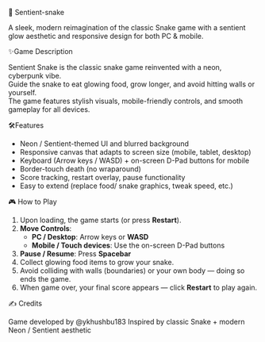 🐍 Sentient-snake

A sleek, modern reimagination of the classic Snake game  with a sentient glow aesthetic and responsive design for both PC & mobile.

✨Game Description

Sentient Snake is the classic snake game reinvented with a neon, cyberpunk vibe.  
Guide the snake to eat glowing food, grow longer, and avoid hitting walls or yourself.  
The game features stylish visuals, mobile-friendly controls, and smooth gameplay for all devices.

🛠️Features

- Neon / Sentient-themed UI and blurred background  
- Responsive canvas that adapts to screen size (mobile, tablet, desktop)  
- Keyboard (Arrow keys / WASD) + on-screen D-Pad buttons for mobile  
- Border-touch death (no wraparound)  
- Score tracking, restart overlay, pause functionality  
- Easy to extend (replace food/ snake graphics, tweak speed, etc.)

🎮 How to Play

1. Upon loading, the game starts (or press **Restart**).  
2. **Move Controls**:  
   - **PC / Desktop**: Arrow keys or **WASD**  
   - **Mobile / Touch devices**: Use the on-screen D-Pad buttons  
3. **Pause / Resume**: Press **Spacebar**  
4. Collect glowing food items to grow your snake.  
5. Avoid colliding with walls (boundaries) or your own body — doing so ends the game.  
6. When game over, your final score appears — click **Restart** to play again.

✍️ Credits

Game developed by @ykhushbu183
Inspired by classic Snake + modern Neon / Sentient aesthetic
